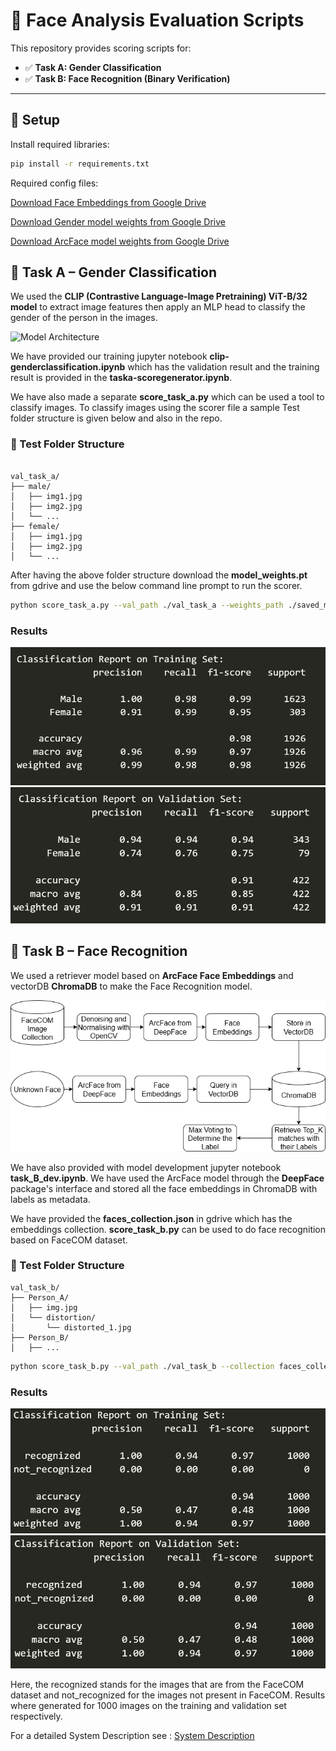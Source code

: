 # 🧪 Face Analysis Evaluation Scripts

This repository provides scoring scripts for:

- ✅ **Task A: Gender Classification**
- ✅ **Task B: Face Recognition (Binary Verification)**

---

## 🔧 Setup

Install required libraries:

```bash
pip install -r requirements.txt
```

Required config files:

[Download Face Embeddings from Google Drive](https://drive.google.com/file/d/1ObtkkYKOJGIJucQQTOQF7R_G9tOU7NLz/view?usp=sharing)

[Download Gender model weights from Google Drive](https://drive.google.com/file/d/10WenJR1PqJGp_stcZkEERY7AxE1v231f/view?usp=sharing)

[Download ArcFace model weights from Google Drive](https://drive.google.com/file/d/1p7LM_NhbGcf6eff-2pdmuZn83nIx7XSs/view?usp=sharing)



## 🧠 Task A – Gender Classification

We used the **CLIP (Contrastive Language-Image Pretraining) ViT-B/32 model** to extract image features then apply an MLP head to classify the gender of the person in the images.

![Model Architecture](assets/CLIP_Gender_Classification.png)

We have provided our training jupyter notebook **clip-genderclassification.ipynb** which has the validation result and the training result is provided in the **taska-scoregenerator.ipynb**.

We have also made a separate **score_task_a.py** which can be used a tool to classify images. To classify images using the scorer file a sample Test folder structure is given below and also in the repo.

### 📁 Test Folder Structure
```

val_task_a/
├── male/
│   ├── img1.jpg
│   ├── img2.jpg
│   └── ...
├── female/
│   ├── img1.jpg
│   ├── img2.jpg
│   └── ...

```
After having the above folder structure download the **model_weights.pt** from gdrive and use the below command line prompt to run the scorer.

```bash
python score_task_a.py --val_path ./val_task_a --weights_path ./saved_model/model_weights.pt
```

### Results
![Task A Training Result](assets/task_a_train.png)
![Task A Validation Result](assets/task_a_val.png)

## 🧠 Task B – Face Recognition

We used a retriever model based on **ArcFace Face Embeddings** and vectorDB **ChromaDB** to make the Face Recognition model.

![Model Architecture](assets/task_b_2.drawio.png)

We have also provided with model development jupyter notebook **task_B_dev.ipynb**. We have used the ArcFace model through the **DeepFace** package's interface and stored all the face embeddings in ChromaDB with labels as metadata.

We have provided the **faces_collection.json** in gdrive which has the embeddings collection. **score_task_b.py** can be used to do face recognition based on FaceCOM dataset.


### 📁 Test Folder Structure

```
val_task_b/
├── Person_A/
│   ├── img.jpg
│   └── distortion/
│       └── distorted_1.jpg
├── Person_B/
│   ├── ...
```

```bash
python score_task_b.py --val_path ./val_task_b --collection faces_collection.json
```

### Results
![Task B Training Result](assets/task_b_train.png)
![Task B Validation Result](assets/task_b_val.png)


Here, the recognized stands for the images that are from the FaceCOM dataset and not_recognized for the images not present in FaceCOM. Results where generated for 1000 images on the training and validation set respectively.


For a detailed System Description see : [System Description](assets/The_Attention_Seekers.pdf)
